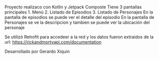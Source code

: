 Proyecto realizaco con Kotlin y Jetpack Composte
Tiene 3 pantallas principales 1. Menú 2. Listado de Episodios 3. Listado de Personajes 
En la pantalla de episodios se puede ver el detalle del episodio
En la pantalla de Personajes se ve la descripcion y tambien se puede ver la ubicación del personaje

Se utilizó Retrofit para accedeer a la red y los datos fueron extraidos de la url: https://rickandmortyapi.com/documentation 

Desarrollado por Gerardo Xiquin
